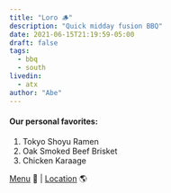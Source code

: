 ```yaml
---
title: "Loro 🪵"
description: "Quick midday fusion BBQ"
date: 2021-06-15T21:19:59-05:00
draft: false
tags:
  - bbq
  - south
livedin:
  - atx
author: "Abe"
---
```


#### Our personal favorites:

1. Tokyo Shoyu Ramen
2. Oak Smoked Beef Brisket
3. Chicken Karaage

[Menu](https://www.loroeats.com/locations/austin/south-lamar/menu/) 📖  |  [Location](https://maps.app.goo.gl/X5cZQTtSWcpQoNfj9) 🌎

